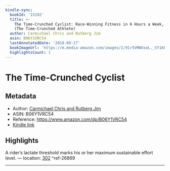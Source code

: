 ```yaml
---
kindle-sync:
  bookId: '15192'
  title: >-
    The Time-Crunched Cyclist: Race-Winning Fitness in 6 Hours a Week, 3rd Ed.
    (The Time-Crunched Athlete)
  author: Carmichael Chris and Rutberg Jim
  asin: B06Y1VRC54
  lastAnnotatedDate: '2018-09-17'
  bookImageUrl: 'https://m.media-amazon.com/images/I/91r5VMW5seL._SY160.jpg'
  highlightsCount: 1
---
```

# The Time-Crunched Cyclist
## Metadata
* Author: [Carmichael Chris and Rutberg Jim](https://www.amazon.comundefined)
* ASIN: B06Y1VRC54
* Reference: https://www.amazon.com/dp/B06Y1VRC54
* [Kindle link](kindle://book?action=open&asin=B06Y1VRC54)

## Highlights
A rider’s lactate threshold marks his or her maximum sustainable effort level. — location: [302](kindle://book?action=open&asin=B06Y1VRC54&location=302) ^ref-26869

---
